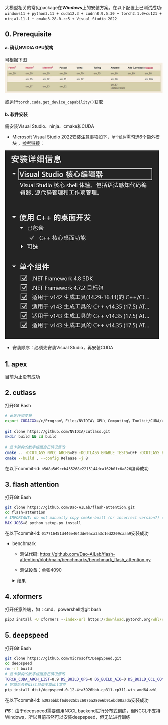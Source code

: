 大模型相关的常见package在***Windows***上的安装方案。在以下配置上已测试成功: ```windows11 + python3.11 + cuda12.3 + cudnn8.9.5.30 + torch2.1.0+cu121 + ninja1.11.1 + cmake3.28.0-rc5 + Visual Studio 2022```

## 0. Prerequisite
#### a. 确认NVIDIA GPU架构
可根据下图
![image info](../images/torch_cuda_list.png "torch_cuda_list")

或运行```torch.cuda.get_device_capability()```获取

#### b. 软件安装
需安装Visual Studio、ninja、cmake和CUDA

- Microsoft Visual Studio 2022安装注意事项如下，`单个组件`需勾选6个额外模块 ，[参考链接](https://blog.csdn.net/feking2/article/details/130160845)：

![image info](../images/microsoft_visual_studio_components.png "microsoft_visual_studio_components")

- 安装顺序：必须先安装Visual Studio，再安装CUDA

## 1. apex
目前为止没有成功

## 2. cutlass
打开Git Bash
```bash
# 设定环境变量
export CUDACXX=/c/Program\ Files/NVIDIA\ GPU\ Computing\ Toolkit/CUDA/v12.3/bin/nvcc

git clone https://github.com/NVIDIA/cutlass.git
mkdir build && cd build

# 显卡架构的数字根据自己情况修改
cmake .. -DCUTLASS_NVCC_ARCHS=89 -DCUTLASS_ENABLE_TESTS=OFF -DCUTLASS_ENABLE_LIBRARY=OFF -DCUTLASS_UNITY_BUILD_ENABLED=ON
cmake --build . --config Release -j 8
```
在以下commit-id: `b5d8a5d9ccb435268e2215144dca162b0fc6a826`编译成功

## 3. flash attention
打开Git Bash
```bash
git clone https://github.com/Dao-AILab/flash-attention.git
cd flash-attention
# IMPORTANT: do not manually copy cmake-built (or incorrect version?) cutlass code to flash-attention/csrc/cutlass
MAX_JOBS=8 python setup.py install
```
在以下commit-id: `017716451d446e464dde9aca3a3c1ed2209caaa9`安装成功

- benchmark

  - 测试代码: https://github.com/Dao-AILab/flash-attention/blob/main/benchmarks/benchmark_flash_attention.py

  - 测试设备：单张4090

  <details>
    <summary>结果</summary>
    <table>
      <tr> <td rowspan="2" style="text-align:center">is causal</td>  <td rowspan="2" style="text-align:center">head dim</td> <td rowspan="2" style="text-align:center">batch size</td> <td rowspan="2" style="text-align:center">seq length</td> <td rowspan="2" style="text-align:center">Model</td> <td colspan="3" style="text-align:center">Speed (TFLOPS/s)</td> </tr>
      <tr> <td>fwd</td>  <td>bwd</td>  <td>fwd+bwd</td> </tr>
      <tr> <td>false</td> <td>64</td> <td>32</td> <td>512</td> <td>Flash2</td> <td>149.21</td> <td>91.05</td> <td>102.46</td> </tr>
      <tr> <td>false</td> <td>64</td> <td>32</td> <td>512</td> <td>Pytorch</td> <td>20.04</td> <td>22.91</td> <td>22.01</td> </tr>
      <tr> <td>false</td> <td>64</td> <td>32</td> <td>512</td> <td>xformers.cutlass</td> <td>126.21</td> <td>74.03</td> <td>83.95</td> </tr>
      <tr> <td>false</td> <td>64</td> <td>32</td> <td>512</td> <td>xformers.flash</td> <td>161.29</td> <td>99.23</td> <td>111.49</td> </tr>
      <tr> <td>false</td> <td>64</td> <td>16</td> <td>1024</td> <td>Flash2</td> <td>167.81</td> <td>124.49</td> <td>134.40</td> </tr>
      <tr> <td>false</td> <td>64</td> <td>16</td> <td>1024</td> <td>Pytorch</td> <td>21.43</td> <td>25.68</td> <td>24.30</td> </tr>
      <tr> <td>false</td> <td>64</td> <td>16</td> <td>1024</td> <td>xformers.cutlass</td> <td>132.98</td> <td>78.03</td> <td>88.48</td> </tr>
      <tr> <td>false</td> <td>64</td> <td>16</td> <td>1024</td> <td>xformers.flash</td> <td>164.71</td> <td>124.29</td> <td>133.66</td> </tr>
      <tr> <td>false</td> <td>64</td> <td>8</td> <td>2048</td> <td>Flash2</td> <td>169.75</td> <td>123.30</td> <td>133.76</td> </tr>
      <tr> <td>false</td> <td>64</td> <td>8</td> <td>2048</td> <td>Pytorch</td> <td>25.58</td> <td>27.19</td> <td>26.71</td> </tr>
      <tr> <td>false</td> <td>64</td> <td>8</td> <td>2048</td> <td>xformers.cutlass</td> <td>136.01</td> <td>77.43</td> <td>88.29</td> </tr>
      <tr> <td>false</td> <td>64</td> <td>8</td> <td>2048</td> <td>xformers.flash</td> <td>168.51</td> <td>13.641</td> <td>144.26</td> </tr>
      <tr> <td>false</td> <td>64</td> <td>4</td> <td>4096</td> <td>Flash2</td> <td>141.27</td> <td>142.01</td> <td>141.79</td> </tr>
      <tr> <td>false</td> <td>64</td> <td>4</td> <td>4096</td> <td>Pytorch</td> <td>26.39</td> <td>0.64</td> <td>0.89</td> </tr>
      <tr> <td>false</td> <td>64</td> <td>4</td> <td>4096</td> <td>xformers.cutlass</td> <td>134.51</td> <td>67.28</td> <td>78.49</td> </tr>
      <tr> <td>false</td> <td>64</td> <td>4</td> <td>4096</td> <td>xformers.flash</td> <td>5.52</td> <td>152.40</td> <td>17.71</td> </tr>
      <tr> <td>true</td> <td>64</td> <td>32</td> <td>512</td> <td>Flash2</td> <td>2.13</td> <td>43.81</td> <td>6.65</td> </tr>
      <tr> <td>true</td> <td>64</td> <td>32</td> <td>512</td> <td>Pytorch</td> <td>7.49</td> <td>10.79</td> <td>9.58</td> </tr>
      <tr> <td>true</td> <td>64</td> <td>32</td> <td>512</td> <td>xformers.cutlass</td> <td>100.97</td> <td>56.74</td> <td>64.85</td> </tr>
      <tr> <td>true</td> <td>64</td> <td>32</td> <td>512</td> <td>xformers.flash</td> <td>2.38</td> <td>7.61</td> <td>4.68</td> </tr>
      <tr> <td>true</td> <td>64</td> <td>16</td> <td>1024</td> <td>Flash2</td> <td>3.36</td> <td>89.96</td> <td>10.73</td> </tr>
      <tr> <td>true</td> <td>64</td> <td>16</td> <td>1024</td> <td>Pytorch</td> <td>8.35</td> <td>12.27</td> <td>10.82</td> </tr>
      <tr> <td>true</td> <td>64</td> <td>16</td> <td>1024</td> <td>xformers.cutlass</td> <td>115.96</td> <td>58.43</td> <td>68.08</td> </tr>
      <tr> <td>true</td> <td>64</td> <td>16</td> <td>1024</td> <td>xformers.flash</td> <td>3.06</td> <td>90.85</td> <td>9.87</td> </tr>
      <tr> <td>true</td> <td>64</td> <td>8</td> <td>2048</td> <td>Flash2</td> <td>5.24</td> <td>112.91</td> <td>16.44</td> </tr>
      <tr> <td>true</td> <td>64</td> <td>8</td> <td>2048</td> <td>Pytorch</td> <td>8.76</td> <td>13.39</td> <td>11.63</td> </tr>
      <tr> <td>true</td> <td>64</td> <td>8</td> <td>2048</td> <td>xformers.cutlass</td> <td>123.37</td> <td>67.61</td> <td>77.63</td> </tr>
      <tr> <td>true</td> <td>64</td> <td>8</td> <td>2048</td> <td>xformers.flash</td> <td>4.37</td> <td>115.97</td> <td>13.99</td> </tr>
      <tr> <td>true</td> <td>64</td> <td>4</td> <td>4096</td> <td>Flash2</td> <td>7.26</td> <td>134.79</td> <td>22.40</td> </tr>
      <tr> <td>true</td> <td>64</td> <td>4</td> <td>4096</td> <td>Pytorch</td> <td>0.22</td> <td>0.35</td> <td>0.30</td> </tr>
      <tr> <td>true</td> <td>64</td> <td>4</td> <td>4096</td> <td>xformers.cutlass</td> <td>129.03</td> <td>70.07</td> <td>80.60</td> </tr>
      <tr> <td>true</td> <td>64</td> <td>4</td> <td>4096</td> <td>xformers.flash</td> <td>6.25</td> <td>103.89</td> <td>19.02</td> </tr>
    </table>
  </details>


## 4. xformers
打开任意终端，如：cmd、powershell或git bash
```cmd
pip3 install -U xformers --index-url https://download.pytorch.org/whl/cu121
```

## 5. deepspeed
打开Git Bash
```bash
git clone https://github.com/microsoft/DeepSpeed.git
cd deepspeed
rm -rf build
# 显卡架构的数字根据自己情况修改
TORCH_CUDA_ARCH_LIST=8.9 DS_BUILD_OPS=0 DS_BUILD_AIO=0 DS_BUILD_CCL_COMM=1 DS_BUILD_CPU_ADAM=1 DS_BUILD_CPU_ADAGRAD=1 DS_BUILD_TRANSFORMER=1 DS_BUILD_TRANSFORMER_INFERENCE=0 DS_BUILD_INFERENCE_CORE_OPS=0 DS_BUILD_CUTLASS_OPS=0 python setup.py build_ext -j8 bdist_wheel 2>&1 | tee build.log
# 完成后会在dist目录生成whl文件
pip install dist/deepspeed-0.12.4+a3926bbb-cp311-cp311-win_amd64.whl
```
在以下commit-id: `a3926bbbf6d0025b5c6076a280e6b91ebd08aada`安装成功

***PS***：由于deepspeed需要调用NCCL backend进行分布式训练，但NCCL不支持Windows，所以目前虽然可以安装deepspeed，但无法进行训练
